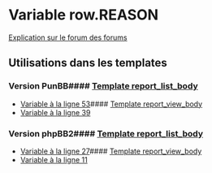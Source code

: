 # Variable row.REASON
[Explication sur le forum des forums](http://forum.forumactif.com/t294113-listing-des-variables#row.REASON)
## Utilisations dans les templates
### Version PunBB#### [Template report_list_body](punbb/report_list_body.md)
* [Variable à la ligne 53](../punbb/report_list_body.tpl#L53)#### [Template report_view_body](punbb/report_view_body.md)
* [Variable à la ligne 39](../punbb/report_view_body.tpl#L39)
### Version phpBB2#### [Template report_list_body](subsilver/report_list_body.md)
* [Variable à la ligne 27](../subsilver/report_list_body.tpl#L27)#### [Template report_view_body](subsilver/report_view_body.md)
* [Variable à la ligne 11](../subsilver/report_view_body.tpl#L11)